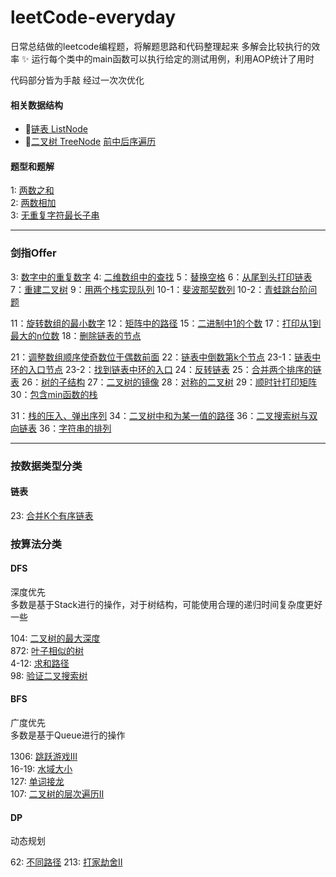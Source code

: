 # leetCode-everyday
日常总结做的leetcode编程题，将解题思路和代码整理起来 多解会比较执行的效率
:sparkles:
运行每个类中的main函数可以执行给定的测试用例，利用AOP统计了用时

代码部分皆为手敲 经过一次次优化

#### 相关数据结构
- :small_blue_diamond:[链表 ListNode](src/main/java/structure/ListNode.java)  
- :small_orange_diamond:[二叉树 TreeNode](src/main/java/structure/TreeNode.java)  [前中后序遍历](src/main/java/structure/binaryTree)

#### 题型和题解  

1: [两数之和](src/main/java/leetcode/TwoSum1.java)  
2: [两数相加](src/main/java/leetcode/AddTwoNumber2.java)  
3: [无重复字符最长子串](src/main/java/leetcode/lengthOfLongestSubString3.java)  

---

### 剑指Offer
3: [数字中的重复数字](src/main/java/faceoffer/I/FindRepeatNumber3.java) 
4: [二维数组中的查找](src/main/java/faceoffer/I/FindNumberIn2DArray4.java) 
5：[替换空格](src/main/java/faceoffer/I/ReplaceSpace5.java)
6：[从尾到头打印链表](src/main/java/faceoffer/I/ReversePrint6.java)
7：[重建二叉树](src/main/java/faceoffer/I/BuildTree7.java)
9：[用两个栈实现队列](src/main/java/faceoffer/I/CQueue9.java)
10-1：[斐波那契数列](src/main/java/faceoffer/I/Fib10A1.java)
10-2：[青蛙跳台阶问题](src/main/java/faceoffer/I/Upstairs10A2.java)

11：[旋转数组的最小数字](src/main/java/faceoffer/II/MinArray11.java)
12：[矩阵中的路径](src/main/java/faceoffer/II/Exist12.java)
15：[二进制中1的个数](src/main/java/faceoffer/II/HammingWeight15.java)
17：[打印从1到最大的n位数](src/main/java/faceoffer/II/PrintNumbers17.java)
18：[删除链表的节点](src/main/java/faceoffer/II/DeleteNode18.java)  

21：[调整数组顺序使奇数位于偶数前面](src/main/java/faceoffer/III/Exchange21.java) 
22：[链表中倒数第k个节点](src/main/java/faceoffer/III/GetkthFromEnd22.java) 
23-1：[链表中环的入口节点](src/main/java/faceoffer/III/HasCircle23A1.java) 
23-2：[找到链表中环的入口](src/main/java/faceoffer/III/DetectCycle23A2.java) 
24：[反转链表](src/main/java/faceoffer/III/ReverseList24.java) 
25：[合并两个排序的链表](src/main/java/faceoffer/III/MergeTwoLists25.java) 
26：[树的子结构](src/main/java/faceoffer/III/IsSubStructure26.java) 
27：[二叉树的镜像](src/main/java/faceoffer/III/MirrorTree27.java) 
28：[对称的二叉树](src/main/java/faceoffer/III/IsSymmetric28.java) 
29：[顺时针打印矩阵](src/main/java/faceoffer/III/SpiralOrder29.java) 
30：[包含min函数的栈](src/main/java/faceoffer/III/MinStack30.java) 

31：[栈的压入、弹出序列](src/main/java/faceoffer/IV/ValidateStackSequences31.java) 
34：[二叉树中和为某一值的路径](src/main/java/faceoffer/IV/PathSum34.java) 
36：[二叉搜索树与双向链表](src/main/java/faceoffer/IV/TreeToDoublyList36.java) 
36：[字符串的排列](src/main/java/faceoffer/IV/Permutation38.java) 

---

### 按数据类型分类
#### 链表

23: [合并K个有序链表](src/main/java/leetcode/listnode/MergeKLists23.java)


### 按算法分类
#### DFS
深度优先  
多数是基于Stack进行的操作，对于树结构，可能使用合理的递归时间复杂度更好一些

104: [二叉树的最大深度](src/main/java/leetcode/dfs/MaximumDepthOfBinaryTree104.java)  
872: [叶子相似的树](src/main/java/leetcode/dfs/LeafSimilarTrees872.java)  
4-12: [求和路径](src/main/java/leetcode/dfs/PathsWithSumLcci04A12.java)  
98: [验证二叉搜索树](src/main/java/leetcode/dfs/ValidateBinarySearchTree98.java)  


#### BFS
广度优先  
多数是基于Queue进行的操作

1306: [跳跃游戏III](src/main/java/leetcode/bfs/JumpGameIII1306.java)  
16-19: [水域大小](src/main/java/leetcode/bfs/pondSizesLcc16A19.java)  
127: [单词接龙](src/main/java/leetcode/bfs/WordLadder127.java)  
107: [二叉树的层次遍历II](src/main/java/leetcode/bfs/BinaryTreeLevelOrderTraversalII107.java)  


#### DP
动态规划

62: [不同路径](src/main/java/leetcode/dp/HouseRobberII213.java)
213: [打家劫舍II](src/main/java/leetcode/dp/HouseRobberII213.java)

